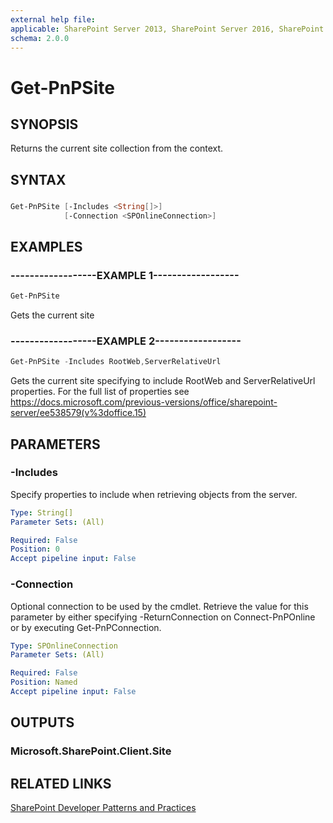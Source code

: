 ```yaml
---
external help file:
applicable: SharePoint Server 2013, SharePoint Server 2016, SharePoint Server 2019, SharePoint Online
schema: 2.0.0
---
```

# Get-PnPSite

## SYNOPSIS
Returns the current site collection from the context.

## SYNTAX 

### 
```powershell
Get-PnPSite [-Includes <String[]>]
            [-Connection <SPOnlineConnection>]
```

## EXAMPLES

### ------------------EXAMPLE 1------------------
```powershell
Get-PnPSite
```

Gets the current site

### ------------------EXAMPLE 2------------------
```powershell
Get-PnPSite -Includes RootWeb,ServerRelativeUrl
```

Gets the current site specifying to include RootWeb and ServerRelativeUrl properties. For the full list of properties see https://docs.microsoft.com/previous-versions/office/sharepoint-server/ee538579(v%3doffice.15)

## PARAMETERS

### -Includes
Specify properties to include when retrieving objects from the server.

```yaml
Type: String[]
Parameter Sets: (All)

Required: False
Position: 0
Accept pipeline input: False
```

### -Connection
Optional connection to be used by the cmdlet. Retrieve the value for this parameter by either specifying -ReturnConnection on Connect-PnPOnline or by executing Get-PnPConnection.

```yaml
Type: SPOnlineConnection
Parameter Sets: (All)

Required: False
Position: Named
Accept pipeline input: False
```

## OUTPUTS

### Microsoft.SharePoint.Client.Site

## RELATED LINKS

[SharePoint Developer Patterns and Practices](https://aka.ms/sppnp)